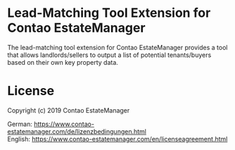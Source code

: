 # Lead-Matching Tool Extension for Contao EstateManager
The lead-matching tool extension for Contao EstateManager provides a tool that allows landlords/sellers to output a list of potential tenants/buyers based on their own key property data.
        
# License
Copyright (c) 2019 Contao EstateManager

German: https://www.contao-estatemanager.com/de/lizenzbedingungen.html \
English: https://www.contao-estatemanager.com/en/licenseagreement.html
